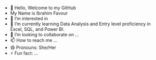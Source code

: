 - 👋 Hello, Welcome to my GitHub
- My Name is Ibrahim Favour
- 👀 I’m interested in 
- 🌱 I’m currently learning Data Analysis and Entry level proficiency in Excel, SQL, and Power BI.
- 💞️ I’m looking to collaborate on ...
- 📫 How to reach me ...
- 😄 Pronouns: She/Her
- ⚡ Fun fact: ...

<!---
FavourMarian/FavourMarian is a ✨ special ✨ repository because its `README.md` (this file) appears on your GitHub profile.
You can click the Preview link to take a look at your changes.
--->
